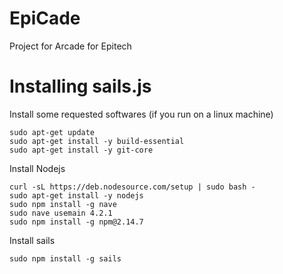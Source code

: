 # EpiCade
Project for Arcade for Epitech

# Installing sails.js
<p>Install some requested softwares (if you run on a linux machine)</p>

<pre><code>sudo apt-get update
sudo apt-get install -y build-essential
sudo apt-get install -y git-core
</code></pre>

<p>Install Nodejs</p>

<pre><code>curl -sL https://deb.nodesource.com/setup | sudo bash -
sudo apt-get install -y nodejs
sudo npm install -g nave
sudo nave usemain 4.2.1
sudo npm install -g npm@2.14.7
</code></pre>

<p>Install sails</p>

<pre><code>sudo npm install -g sails
</code></pre>
